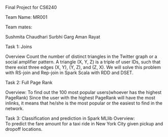 Final Project for CS6240

Team Name: 
MR001

Team mates:

Sushmita Chaudhari
Surbhi Garg
Aman Rayat

Task 1: Joins

Overview 
Count the number of distinct triangles in the Twitter graph or a social amplifier pattern. A triangle (X, Y, Z) is a triple of user IDs, such that there exist three edges (X, Y), (Y, Z), and (Z, X). We will solve this problem with RS-join and Rep-join in Spark Scala with RDD and DSET.

Task 2: Full Page Rank

Overview: 
To find out the 100 most popular users(whoever has the highest PageRank) Since the user with the highest PageRank will have the most inlinks, it means that he/she is the most popular or the easiest to find in the network.

Task 3: Classification and prediction in Spark MLlib
Overview:  
To predict the fare amount for a taxi ride in New York City given pickup and dropoff locations. 

